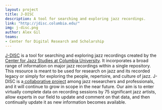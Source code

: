 ```yaml
---
layout: project
title: J-DISC
description: A tool for searching and exploring jazz recordings.
link: "http://jdisc.columbia.edu/"
img: j-disc.png
author: Alex Gil
teams:
- Center for Digital Research and Scholarship
---
```


<a href="http://jdisc.columbia.edu/">J-DISC</a> is a tool for searching and exploring jazz recordings created by the <a class="ext" href="http://jazz.columbia.edu/" target="_blank">Center for Jazz Studies at Columbia University</a>. It incorporates a broad range of information on major jazz recordings within a single repository.  This resource is meant to be used for research on jazz and its recorded legacy or simply for exploring the people, repertoire, and culture of jazz. J-DISC is a<a href="http://jdisc.columbia.edu/content/participating-guest-editors"> collaborative project</a> among jazz researchers and professionals, and it will continue to grow in scope in the near future.  Our aim is to enter virtually complete data on recording sessions by 75 significant jazz artists, allow experts in our field to update and comment on that data, and then continually update it as new information becomes available.

